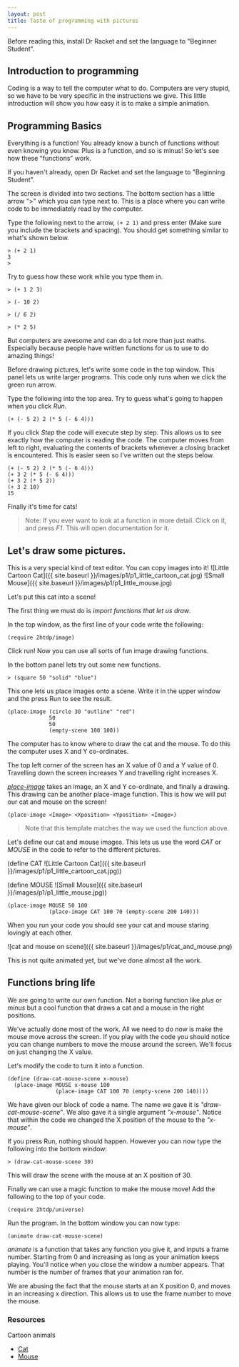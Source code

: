 ```yaml
---
layout: post
title: Taste of programming with pictures
---
```



Before reading this, install Dr Racket and set the language to "Beginner Student".

## Introduction to programming

Coding is a way to tell the computer what to do. Computers are very stupid, so we have to be very specific in the instructions we give. This little introduction will show you how easy it is to make a simple animation.



## Programming Basics
Everything is a function! You already know a bunch of functions without even knowing you know. Plus is a function, and so is minus! So let's see how these "functions" work.

If you haven't already, open Dr Racket and set the language to "Beginning Student".

The screen is divided into two sections. The bottom section has a little arrow ">" which you can type next to. This is a place where you can write code to be immediately read by the computer.

Type the following next to the arrow, `(+ 2 1)` and press enter (Make sure you include the brackets and spacing). You should get something similar to what's shown below.

```
> (+ 2 1)
3
>
```
Try to guess how these work while you type them in.

```
> (+ 1 2 3)

> (- 10 2)

> (/ 6 2)

> (* 2 5)

```

But computers are awesome and can do a lot more than just maths. Especially because people have written functions for us to use to do amazing things!

Before drawing pictures, let's write some code in the top window. This panel lets us write larger programs. This code only runs when we click the green run arrow.

Type the following into the top area. Try to guess what's going to happen when you click *Run*.

```
(+ (- 5 2) 2 (* 5 (- 6 4)))
```

If you click *Step* the code will execute step by step. This allows us to see exactly how the computer is reading the code. The computer moves from left to right, evaluating the contents of brackets whenever a closing bracket is encountered.
This is easier seen so I've written out the steps below.

```
(+ (- 5 2) 2 (* 5 (- 6 4)))
(+ 3 2 (* 5 (- 6 4)))
(+ 3 2 (* 5 2))
(+ 3 2 10)
15
```
Finally it's time for cats!

> Note: If you ever want to look at a function in more detail. Click on it, and press *F1*. This will open documentation for it.

## Let's draw some pictures.


This is a very special kind of text editor. You can copy images into it!
![Little Cartoon Cat]({{ site.baseurl }}/images/p1/p1_little_cartoon_cat.jpg)
![Small Mouse]({{ site.baseurl }}/images/p1/p1_little_mouse.jpg)

Let's put this cat into a scene!

The first thing we must do is *import functions that let us draw*.

In the top window, as the first line of your code write the following:

``` (require 2htdp/image) ```

Click run! Now you can use all sorts of fun image drawing functions.

In the bottom panel lets try out some new functions.

```
> (square 50 "solid" "blue")
```

This one lets us place images onto a scene.
Write it in the upper window and the press Run to see the result.

```
(place-image (circle 30 "outline" "red")
             50
             50
             (empty-scene 100 100))
```
The computer has to know where to draw the cat and the mouse. To do this the computer uses X and Y co-ordinates.

The top left corner of the screen has an X value of 0 and a Y value of 0. Travelling down the screen increases Y and travelling right increases X.

[*place-image*](https://docs.racket-lang.org/teachpack/2htdpimage.html#%28def._%28%28lib._2htdp%2Fimage..rkt%29._place-image%29%29) takes an image, an X and Y co-ordinate, and finally a drawing. This drawing can be another place-image function. This is how we will put our cat and mouse on the screen!

```
(place-image <Image> <Xposition> <Yposition> <Image>)
```
> Note that this template matches the way we used the function above.

Let's define our cat and mouse images. This lets us use the word *CAT* or *MOUSE* in the code to refer to the different pictures.


(define CAT ![Little Cartoon Cat]({{ site.baseurl }}/images/p1/p1_little_cartoon_cat.jpg))

(define MOUSE ![Small Mouse]({{ site.baseurl }}/images/p1/p1_little_mouse.jpg))

```
(place-image MOUSE 50 100
             (place-image CAT 100 70 (empty-scene 200 140)))
```

When you run your code you should see your cat and mouse staring lovingly at each other.

![cat and mouse on scene]({{ site.baseurl }}/images/p1/cat_and_mouse.png)

This is not quite animated yet, but we've done almost all the work.

## Functions bring life

We are going to write our own function. Not a boring function like *plus* or *minus* but a cool function that draws a cat and a mouse in the right positions.

We've actually done most of the work. All we need to do now is make the mouse move across the screen. If you play with the code you should notice you can change numbers to move the mouse around the screen. We'll focus on just changing the X value.

Let's modify the code to turn it into a function.

```
(define (draw-cat-mouse-scene x-mouse)
  (place-image MOUSE x-mouse 100
               (place-image CAT 100 70 (empty-scene 200 140))))
```


We have given our block of code a name. The name we gave it is *"draw-cat-mouse-scene"*. We also gave it a single argument *"x-mouse"*.
Notice that within the code we changed the X position of the mouse to the *"x-mouse"*.

If you press Run, nothing should happen. However you can now type the following into the bottom window:

```
> (draw-cat-mouse-scene 30)
```

This will draw the scene with the mouse at an X position of 30.

Finally we can use a magic function to make the mouse move!
Add the following to the top of your code.

```
(require 2htdp/universe)
```

Run the program. In the bottom window you can now type:

```
(animate draw-cat-mouse-scene)
```

*animate* is a function that takes any function you give it, and inputs a frame number. Starting from 0 and increasing as long as your animation keeps playing. You'll notice when you close the window a number appears. That number is the number of frames that your animation ran for.

We are abusing the fact that the mouse starts at an X position 0, and moves in an increasing x direction. This allows us to use the frame number to move the mouse.




### Resources

Cartoon animals

- [Cat](http://cliparts.co/clipart/3608707)
- [Mouse](http://cliparts.co/clipart/5908)
